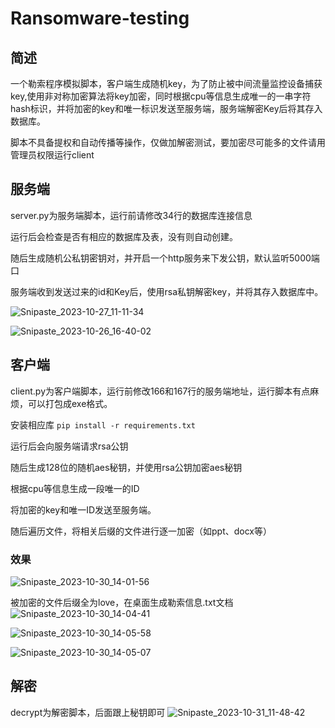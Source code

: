 # Ransomware-testing
## 简述
一个勒索程序模拟脚本，客户端生成随机key，为了防止被中间流量监控设备捕获key,使用非对称加密算法将key加密，同时根据cpu等信息生成唯一的一串字符hash标识，并将加密的key和唯一标识发送至服务端，服务端解密Key后将其存入数据库。

脚本不具备提权和自动传播等操作，仅做加解密测试，要加密尽可能多的文件请用管理员权限运行client
## 服务端
server.py为服务端脚本，运行前请修改34行的数据库连接信息

运行后会检查是否有相应的数据库及表，没有则自动创建。

随后生成随机公私钥密钥对，并开启一个http服务来下发公钥，默认监听5000端口

服务端收到发送过来的id和Key后，使用rsa私钥解密key，并将其存入数据库中。

![Snipaste_2023-10-27_11-11-34](https://github.com/laohuan12138/Ransomware-testing/assets/42142726/d4e986b2-058d-412e-a5cd-ba9c29cfd9fe)

![Snipaste_2023-10-26_16-40-02](https://github.com/laohuan12138/Ransomware-testing/assets/42142726/77f8140f-1b77-4cdd-aee4-4ad5b6cbfeff)


## 客户端
client.py为客户端脚本，运行前修改166和167行的服务端地址，运行脚本有点麻烦，可以打包成exe格式。

安装相应库
`pip install -r requirements.txt`

运行后会向服务端请求rsa公钥

随后生成128位的随机aes秘钥，并使用rsa公钥加密aes秘钥

根据cpu等信息生成一段唯一的ID

将加密的key和唯一ID发送至服务端。

随后遍历文件，将相关后缀的文件进行逐一加密（如ppt、docx等）

### 效果
![Snipaste_2023-10-30_14-01-56](https://github.com/laohuan12138/Ransomware-testing/assets/42142726/20f43dc1-ca5e-44d5-b70d-0cc88e52b093)

被加密的文件后缀全为love，在桌面生成勒索信息.txt文档
![Snipaste_2023-10-30_14-04-41](https://github.com/laohuan12138/Ransomware-testing/assets/42142726/17543553-78ec-408e-bbf2-8b74956e8a72)

![Snipaste_2023-10-30_14-05-58](https://github.com/laohuan12138/Ransomware-testing/assets/42142726/83729e72-058f-4df2-bd6f-2def61139824)

![Snipaste_2023-10-30_14-05-07](https://github.com/laohuan12138/Ransomware-testing/assets/42142726/2c539b01-4286-4f31-825c-101b8db39eca)

## 解密

decrypt为解密脚本，后面跟上秘钥即可
![Snipaste_2023-10-31_11-48-42](https://github.com/laohuan12138/Ransomware-testing/assets/42142726/1ebea4a6-d26c-493d-92c9-cfc5c3ce28d1)


